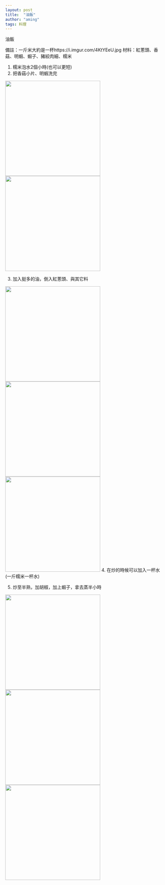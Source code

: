 ```yaml
---
layout: post
title:  "油飯"
author: "aming"
tags: 料理 
--- 
```




油飯

備註：一斤米大約是一杯https://i.imgur.com/4KtYEeU.jpg
材料：紅蔥頭、香菇、明蝦、蝦子、豬絞肉細、糯米


1. 糯米泡水2個小時(也可以更短)
2. 把香菇小片、明蝦洗完

<img src="https://i.imgur.com/bx5HjnY.jpg" width="300" height="300">
<img src="https://i.imgur.com/dIKlHIU.jpg" width="300" heihgt="300">

3.  加入挺多的油，倒入紅蔥頭、與其它料

<img src="https://i.imgur.com/IFNnLFh.jpg" width="300" height="300">
<img src="https://i.imgur.com/wl83mzy.jpg" width="300" height="300">
<img src="https://i.imgur.com/VSH2szQ.jpg" width="300" height="300">
4. 在炒的時候可以加入一杯水(一斤糯米一杯水)

5. 炒至半熟，加胡椒，加上蝦子，拿去蒸半小時

<img src="https://i.imgur.com/Fs2tbGz.jpg" width="300" height="300">
<img src="https://i.imgur.com/EldRczs.jpg" width="300" height="300">
<img src="https://i.imgur.com/VYNqIlU.jpg" width="300" height="300">






